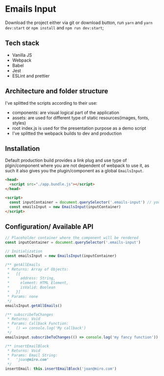# Emails Input

Download the project either via git or download button, run `yarn` and `yarn dev:start` or `npm install` and `npm run dev:start`;

## Tech stack

- Vanilla JS
- Webpack
- Babel
- Jest
- ESLint and prettier

## Architecture and folder structure

I've splitted the scripts according to their use:

- components: are visual logical part of the application
- assets: are used for different type of static resources(images, fonts, styles)
- root index.js is used for the presentation purpose as a demo script
- I've splitted the webpack builds to dev and production

## Installation

Default production build provides a link plug and use type of plgin/component where you are not dependent of webpack to use it, as such it also gives you the plugin/component as a global `EmailsInput`.

```html
<head>
  <script src="./app.bundle.js"></script>
</head>

<script>
  const inputContainer = document.querySelector('.emails-input') // your container where you want email-inputs component to be instanciated
  const emailsInput = new EmailsInput(inputContainer)
</script>
```

## Configuration/ Available API

```js
// Placeholder container where the component will be rendered
const inputContainer = document.querySelector('.emails-input')

// Initialization
const emailsInput = new EmailsInput(inputContainer)

/** getAllEmails
 * Returns: Array of Objects:
 *   [{
 *     address: String,
 *     element: HTML Element,
 *     isValid: Boolean
 *   }]
 * Params: none
 */
emailsInput.getAllEmails()

/** subscribeToChanges
 * Returns: Void
 * Params: Callback Function:
 *   () => console.log('My callback')
 */
emailsinput.subscribeToChanges(() => console.log('my fancy function'))

/** insertEmailBlock
 * Returns: Void
 * Params: Email String:
 *   'joan@miro.com'
 */
insertEmail: this.insertEmailBlock('joan@miro.com')
```
